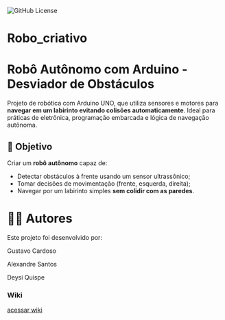 ![GitHub License](https://img.shields.io/github/license/deyzzi/Robo_criativo)
# Robo_criativo
#  Robô Autônomo com Arduino - Desviador de Obstáculos

Projeto de robótica com Arduino UNO, que utiliza sensores e motores para **navegar em um labirinto evitando colisões automaticamente**. Ideal para práticas de eletrônica, programação embarcada e lógica de navegação autônoma.


## 📌 Objetivo

Criar um **robô autônomo** capaz de:
- Detectar obstáculos à frente usando um sensor ultrassônico;
- Tomar decisões de movimentação (frente, esquerda, direita);
- Navegar por um labirinto simples **sem colidir com as paredes**.

# 🧑‍💻 Autores

Este projeto foi desenvolvido por:

Gustavo Cardoso

Alexandre Santos

Deysi Quispe

### Wiki
[acessar wiki](https://github.com/deyzzi/Robo_criativo/wiki)

